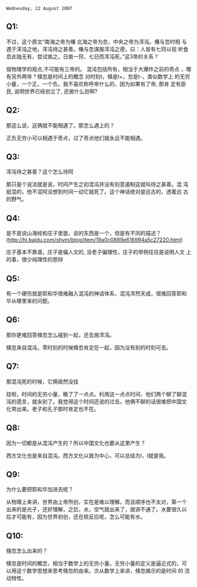 `Wednesday, 22 August 2007`

## Q1:

不过，这个原文“南海之帝为儵 北海之帝为忽，中央之帝为浑沌。儵与忽时相
与遇于浑沌之地，浑沌待之甚善。儵与忽谋报浑沌之德，曰：人皆有七窍以视
听食息此独无有，尝试凿之。日凿一窍，七日而浑沌死。”这3帝的关系？

按物理学的观点,不可能有三帝的。 混沌包括所有，相当于大爆炸之前的奇点
，哪有另外两帝？倏忽是时间上的概念 对时刻t，倏是t+，忽是t-，类似数学上
的无穷小量，一个正，一个负。我不喜欢称呼帝什么的，因为如果有了帝, 那肯
定有臣民, 说明世界已经创立了, 还凿什么劲啊?

## Q2:
那这么说，这俩就不能相遇了。那怎么遇上的？

正负无穷小可以相遇于奇点，过了奇点他们就永远不能相遇。

## Q3:

浑沌待之甚善？这个怎么待阿

那只是个说法就是说，时间产生之初混沌并没有刻意遏制这就叫待之甚善。混
沌挺混的，他不混阿没想到时间一动它就死了。这个神话绝对是远古的，透着远
古的野气。

## Q4:

是不是说山海经和庄子里面，说的东西是一个，但是有不同的描述？
(http://hi.baidu.com/shym/blog/item/19a0c0889e616994a5c27220.html)

庄子基本不靠谱，庄子是偏人文的, 没老子偏理性，庄子的举例往往是说明人文
上的事，很少纯理性的思辩

## Q5:

有一个硬伤就是耶和华很难融入混沌的神话体系，混沌浑然天成，很难回答耶和
华从哪里来的问题。

## Q6:

那你更难回答倏忽怎么碰到一起，还去凿浑沌。

倏忽来自混沌，零时刻的时候倏忽肯定在一起，因为没有别的时刻可去。

## Q7:

那混沌死的时候，它俩居然没挂

挂啦，时间的无穷小量，晚了了一点点。利用这一点点时间，他们两个聊了聊混
沌的遗言，就永别了。我觉得这个时间还说的过去。他俩不聊的话很难把中国文
化带出来。老子和孔子那时肯定也不在。

## Q8:

因为一切都是从混沌产生的？所以中国文化也要从这里产生？

西方文化也是来自混沌。西方文化以我为中心，可以总结为I，I就是我。

## Q9:

为什么要把耶和华加进去呢？

从物理上来讲，世界由上帝所创，实在是难以理解。而且顺序也不太对，第一个
出来的是光子，还好理解，之后，水，空气就出来了，就讲不通了。水要很久以
后才可能有，因为世界初创，还在核反应呢，怎么可能有水。

## Q10:

倏忽怎么出来的？

倏忽是时间的概念，相当于数学上的无穷小量。无穷小量的定义是逼近式的，可
以用这个数学思想来思考倏忽的由来。次从数学上来讲，倏忽揭示的是时间 的
流动特性。
